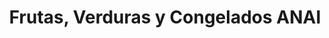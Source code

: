 ---
title: "Frutas, Verduras y Congelados ANAI"
url: /losar-de-la-vera/frutas-verduras-y-congelados-anai/
shop: frutería
---